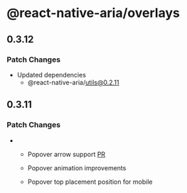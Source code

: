# @react-native-aria/overlays

## 0.3.12

### Patch Changes

- Updated dependencies
  - @react-native-aria/utils@0.2.11

## 0.3.11

### Patch Changes

- - Popover arrow support [PR](https://github.com/gluestack/gluestack-ui/pull/1677)
  - Popover animation improvements

  - Popover top placement position for mobile
